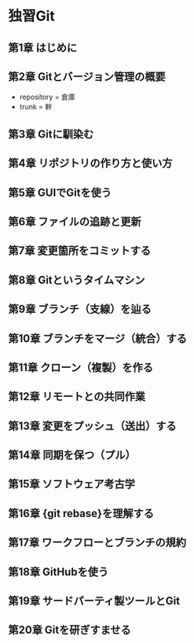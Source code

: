 # 独習Git

## 第1章 はじめに

## 第2章 Gitとバージョン管理の概要
  - repository = 倉庫
  - trunk = 幹
  
## 第3章 Gitに馴染む
## 第4章 リポジトリの作り方と使い方
## 第5章 GUIでGitを使う
## 第6章 ファイルの追跡と更新
## 第7章 変更箇所をコミットする
## 第8章 Gitというタイムマシン
## 第9章 ブランチ（支線）を辿る
## 第10章 ブランチをマージ（統合）する
## 第11章 クローン（複製）を作る
## 第12章 リモートとの共同作業
## 第13章 変更をプッシュ（送出）する
## 第14章 同期を保つ（プル）
## 第15章 ソフトウェア考古学
## 第16章 {git rebase}を理解する
## 第17章 ワークフローとブランチの規約
## 第18章 GitHubを使う
## 第19章 サードパーティ製ツールとGit
## 第20章 Gitを研ぎすませる
